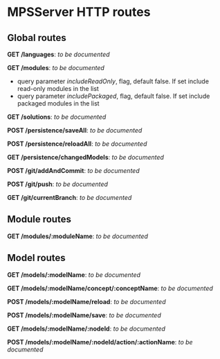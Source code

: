 # MPSServer HTTP routes

## Global routes

**GET /languages**: _to be documented_

**GET /modules**: _to be documented_

* query parameter _includeReadOnly_, flag, default false. If set include read-only modules in the list
* query parameter _includePackaged_, flag, default false. If set include packaged modules in the list

**GET /solutions**: _to be documented_

**POST /persistence/saveAll**: _to be documented_

**POST /persistence/reloadAll**: _to be documented_

**GET /persistence/changedModels**: _to be documented_

**POST /git/addAndCommit**: _to be documented_

**POST /git/push**: _to be documented_

**GET /git/currentBranch**: _to be documented_

## Module routes

**GET /modules/:moduleName**: _to be documented_

## Model routes

**GET /models/:modelName**: _to be documented_

**GET /models/:modelName/concept/:conceptName**: _to be documented_

**POST /models/:modelName/reload**: _to be documented_

**POST /models/:modelName/save**: _to be documented_

**GET /models/:modelName/:nodeId**: _to be documented_

**POST /models/:modelName/:nodeId/action/:actionName**: _to be documented_
